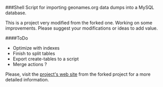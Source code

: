 ###Shell Script for importing geonames.org data dumps into a MySQL database.

This is a project very modified from the forked one. Working on some improvements. Please suggest your modifications or ideas to add value.

####ToDo
- Optimize with indexes
- Finish to split tables
- Export create-tables to a script
- Merge actions ?

Please, visit the <a href="http://codigofuerte.github.com/GeoNames-MySQL-DataImport" target="_blank">project's web site</a> from the forked project for a more detailed information.
